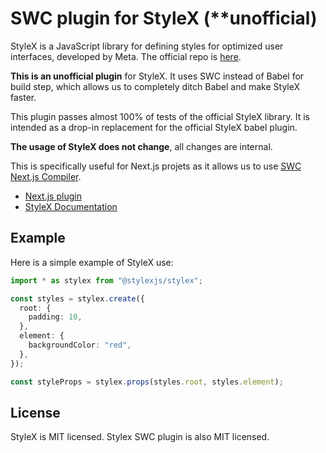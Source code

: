 # SWC plugin for StyleX (**unofficial)

StyleX is a JavaScript library for defining styles for optimized user interfaces, developed by Meta. The official repo is [here](https://www.github.com/facebook/stylex).

**This is an unofficial plugin** for StyleX. It uses SWC instead of Babel for build step, which allows us to completely ditch Babel and make StyleX faster.

This plugin passes almost 100% of tests of the official StyleX library. It is intended as a drop-in replacement for the official StyleX babel plugin.

**The usage of StyleX does not change**, all changes are internal.

This is specifically useful for Next.js projets as it allows us to use [SWC Next.js Compiler](https://nextjs.org/docs/architecture/nextjs-compiler).

- [Next.js plugin](https://github.com/talovski/stylex-swc-plugin/tree/master/packages/nextjs-plugin)
- [StyleX Documentation](https://stylexjs.com)

## Example

Here is a simple example of StyleX use:

```ts
import * as stylex from "@stylexjs/stylex";

const styles = stylex.create({
  root: {
    padding: 10,
  },
  element: {
    backgroundColor: "red",
  },
});

const styleProps = stylex.props(styles.root, styles.element);
```

## License

StyleX is MIT licensed.
Stylex SWC plugin is also MIT licensed.
